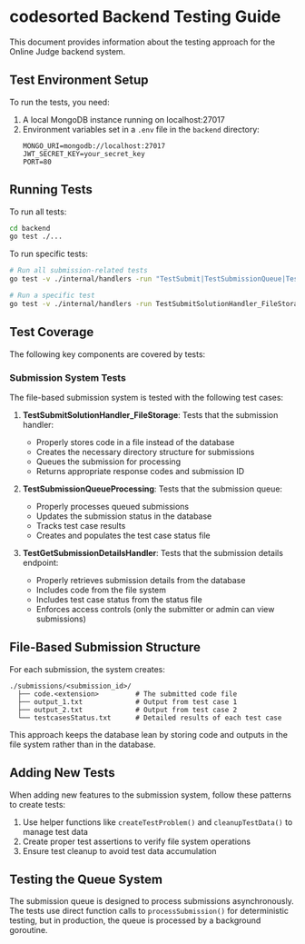 # codesorted Backend Testing Guide

This document provides information about the testing approach for the Online Judge backend system.

## Test Environment Setup

To run the tests, you need:

1. A local MongoDB instance running on localhost:27017
2. Environment variables set in a `.env` file in the `backend` directory:
   ```
   MONGO_URI=mongodb://localhost:27017
   JWT_SECRET_KEY=your_secret_key
   PORT=80
   ```

## Running Tests

To run all tests:

```bash
cd backend
go test ./...
```

To run specific tests:

```bash
# Run all submission-related tests
go test -v ./internal/handlers -run "TestSubmit|TestSubmissionQueue|TestGetSubmission"

# Run a specific test
go test -v ./internal/handlers -run TestSubmitSolutionHandler_FileStorage
```

## Test Coverage

The following key components are covered by tests:

### Submission System Tests

The file-based submission system is tested with the following test cases:

1. **TestSubmitSolutionHandler_FileStorage**: Tests that the submission handler:
   - Properly stores code in a file instead of the database
   - Creates the necessary directory structure for submissions
   - Queues the submission for processing
   - Returns appropriate response codes and submission ID

2. **TestSubmissionQueueProcessing**: Tests that the submission queue:
   - Properly processes queued submissions
   - Updates the submission status in the database
   - Tracks test case results
   - Creates and populates the test case status file

3. **TestGetSubmissionDetailsHandler**: Tests that the submission details endpoint:
   - Properly retrieves submission details from the database
   - Includes code from the file system
   - Includes test case status from the status file
   - Enforces access controls (only the submitter or admin can view submissions)

## File-Based Submission Structure

For each submission, the system creates:

```
./submissions/<submission_id>/
  ├── code.<extension>         # The submitted code file
  ├── output_1.txt             # Output from test case 1
  ├── output_2.txt             # Output from test case 2
  └── testcasesStatus.txt      # Detailed results of each test case
```

This approach keeps the database lean by storing code and outputs in the file system rather than in the database.

## Adding New Tests

When adding new features to the submission system, follow these patterns to create tests:

1. Use helper functions like `createTestProblem()` and `cleanupTestData()` to manage test data
2. Create proper test assertions to verify file system operations
3. Ensure test cleanup to avoid test data accumulation

## Testing the Queue System

The submission queue is designed to process submissions asynchronously. The tests use direct function calls to `processSubmission()` for deterministic testing, but in production, the queue is processed by a background goroutine. 
 